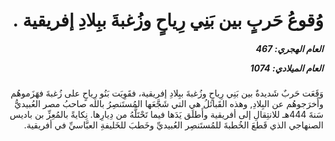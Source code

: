 <h1 dir="rtl">وُقوعُ حَربٍ بين بَنِي رِياحٍ وزُغبةَ ببِلادِ إفريقية .</h1>

<h5 dir="rtl">العام الهجري:  467

العام الميلادي: 1074

</h5>

<p dir="rtl">وَقَعَت حَربٌ شَديدةٌ بين بَنِي رِياحٍ وزُغبةَ ببِلادِ إفريقية، فقَوِيَت بَنُو رِياحٍ على زُغبةَ فهَزَموهُم وأَخرَجوهُم عن البِلادِ, وهذه القَبائلُ هي التي شَجَّعَها المُستَنصِرُ بالله صاحبُ مصر العُبيديُّ سَنةَ 444هـ للانتِقالِ إلى أفريقية وأَطلَق يَدَها فيما تَحْتَلَّهُ من دِيارِها. نِكايةً بالمُعِزِّ بن باديس الصنهاجي الذي قَطعَ الخُطبةَ للمُستَنصِر العُبيديِّ وخَطبَ للخَليفةِ العبَّاسيِّ في أفريقية.</p></br>
